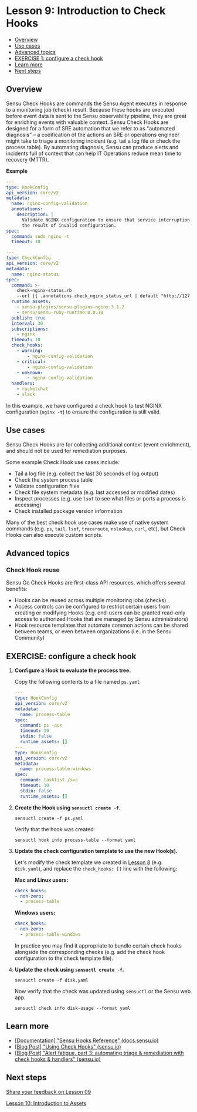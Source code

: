 # Lesson 9: Introduction to Check Hooks

- [Overview](#overview)
- [Use cases](#use-cases)
- [Advanced topics](#advanced-topics)
- [EXERCISE 1: configure a check hook](#exercise-1-configure-a-check-hook)
- [Learn more](#learn-more)
- [Next steps](#next-steps)


## Overview

Sensu Check Hooks are commands the Sensu Agent executes in response to a monitoring job (check) result.
Because these hooks are executed before event data is sent to the Sensu observabilty pipeline, they are great for enriching events with valuable context.
Sensu Check Hooks are designed for a form of SRE automation that we refer to as "automated diagnosis" – a codification of the actions an SRE or operations engineer might take to triage a monitoring incident (e.g. tail a log file or check the process table).
By automating diagnosis, Sensu can produce alerts and incidents full of context that can help IT Operations reduce mean time to recovery (MTTR).

**Example**

```yaml
---
type: HookConfig
api_version: core/v2
metadata:
  name: nginx-config-validation
  annotations:
    description: |
      Validate NGINX configuration to ensure that service interruption isn't
      the result of invalid configuration.
spec:
  command: sudo nginx -t
  timeout: 10

---
type: CheckConfig
api_version: core/v2
metadata:
  name: nginx-status
spec:
  command: >-
    check-nginx-status.rb
    --url {{ .annotations.check_nginx_status_url | default "http://127.0.0.1:80/nginx_status" }}
  runtime_assets:
    - sensu-plugins/sensu-plugins-nginx:3.1.2
    - sensu/sensu-ruby-runtime:0.0.10
  publish: true
  interval: 30
  subscriptions:
    - nginx
  timeout: 10
  check_hooks:
    - warning:
        - nginx-config-validation
    - critical:
        - nginx-config-validation
    - unknown:
        - nginx-config-validation
  handlers:
    - rocketchat
    - slack
```

In this example, we have configured a check hook to test NGINX configuration (`nginx -t`) to ensure the configuration is still valid.

## Use cases

Sensu Check Hooks are for collecting additional context (event enrichment), and should not be used for remediation purposes.

Some example Check Hook use cases include:

- Tail a log file (e.g. collect the last 30 seconds of log output)
- Check the system process table
- Validate configuration files
- Check file system metadata (e.g. last accessed or modified dates)
- Inspect processes (e.g. use `lsof` to see what files or ports a process is accessing)
- Check installed package version information

Many of the best check hook use cases make use of native system commands (e.g. `ps`, `tail`, `lsof`, `traceroute`, `nslookup`, `curl`, etc), but Check Hooks can also execute custom scripts.

## Advanced topics

### Check Hook reuse

Sensu Go Check Hooks are first-class API resources, which offers several benefits:

- Hooks can be reused across multiple monitoring jobs (checks)
- Access controls can be configured to restrict certain users from creating or modifying Hooks (e.g. end-users can be granted read-only access to authorized Hooks that are managed by Sensu administrators)
- Hook resource templates that automate common actions can be shared between teams, or even between organizations (i.e. in the Sensu Community)

## EXERCISE: configure a check hook

1. **Configure a Hook to evaluate the process tree.**

   Copy the following contents to a file named `ps.yaml`

   ```yaml
   ---
   type: HookConfig
   api_version: core/v2
   metadata:
     name: process-table
   spec:
     command: ps -aux
     timeout: 10
     stdin: false
     runtime_assets: []
   ---
   type: HookConfig
   api_version: core/v2
   metadata:
     name: process-table-windows
   spec:
     command: tasklist /svc
     timeout: 10
     stdin: false
     runtime_assets: []
   ```

1. **Create the Hook using `sensuctl create -f`.**

   ```shell
   sensuctl create -f ps.yaml
   ```

   Verify that the hook was created:

   ```
   sensuctl hook info process-table --format yaml
   ```

1. **Update the check configuration template to use the new Hook(s).**

   Let's modify the check template we created in [Lesson 8](/lessons/operator/08/README.md#readme) (e.g. `disk.yaml`), and replace the `check_hooks: []` line with the following:

   **Mac and Linux users:**

   ```yaml
   check_hooks:
   - non-zero:
     - process-table
   ```

   **Windows users:**

   ```yaml
   check_hooks:
   - non-zero:
     - process-table-windows
   ```

   In practice you may find it appropriate to bundle certain check hooks alongside the corresponding checks (e.g. add the check hook configuration to the check template file).

1. **Update the check using `sensuctl create -f`.**

   ```shell
   sensuctl create -f disk.yaml
   ```

   Now verify that the check was updated using `sensuctl` or the Sensu web app.

   ```shell
   sensuctl check info disk-usage --format yaml
   ```

## Learn more

- [[Documentation] "Sensu Hooks Reference" (docs.sensu.io)](https://docs.sensu.io/sensu-go/latest/observability-pipeline/observe-schedule/hooks/)
- [[Blog Post] "Using Check Hooks" (sensu.io)](https://sensu.io/blog/using-check-hooks-a739a362961f)
- [[Blog Post] "Alert fatigue, part 3: automating triage & remediation with check hooks & handlers" (sensu.io)](https://sensu.io/blog/alert-fatigue-part-3-automating-triage-remediation-with-checks-hooks-handlers)

## Next steps

[Share your feedback on Lesson 09](https://github.com/sensu/sensu-go-workshop/issues/new?template=lesson_feedback.md&labels=feedback%2Clesson-09&title=Lesson%2009%20Feedback)

[Lesson 10: Introduction to Assets](../10/README.md#readme)
